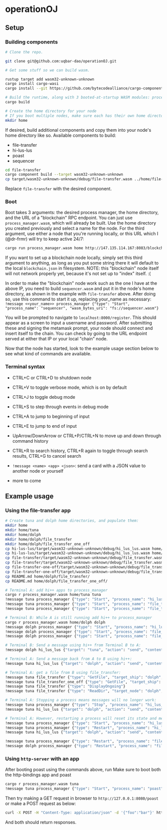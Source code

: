# operationOJ

## Setup

### Building components

```bash
# Clone the repo.

git clone git@github.com:uqbar-dao/operationOJ.git

# Get some stuff so we can build wasm.

rustup target add wasm32-unknown-unknown
cargo install cargo-wasi
cargo install --git https://github.com/bytecodealliance/cargo-component --rev 84ad1dc

# Build the runtime, along with 3 booted-at-startup WASM modules: process-manager, terminal, and http-bindings
cargo build

# Create the home directory for your node
# If you boot multiple nodes, make sure each has their own home directory.
mkdir home
```

If desired, build additional components and copy them into your node's home directory like so. Available components to build:
- file-transfer
- hi-lus-lus
- poast
- sequencer

```bash
cd file-transfer
cargo component build --target wasm32-unknown-unknown
cp target/wasm32-unknown-unknown/debug/file-transfer.wasm ../home/file-transfer.wasm
```
Replace `file-transfer` with the desired component.

### Boot

Boot takes 3 arguments: the desired process manager, the home directory, and the URL of a "blockchain" RPC endpoint. You can just use `process_manager.wasm`, which will already be built. Use the home directory you created previously and select a name for the node. For the third argument, use either a node that you're running locally, or this URL which I (@dr-frmr) will try to keep active 24/7:
```bash
cargo run process_manager.wasm home http://147.135.114.167:8083/blockchain.json
```

If you want to set up a blockchain node locally, simply set this third argument to anything, as long as you put some string there it will default to the local `blockchain.json` in filesystem. NOTE: this "blockchain" node itself will not network properly yet, because it's not set up to "index" itself. :(

In order to make the "blockchain" node work such as the one I have at the above IP, you need to build `sequencer.wasm` and put it in the node's home directory, as shown in the example with `file-transfer` above. After doing so, use this command to start it up, replacing your_name as necessary:
`!message <<your_name>> process_manager {"type": "Start", "process_name": "sequencer", "wasm_bytes_uri": "fs://sequencer.wasm"}`

You will be prompted to navigate to `localhost:8000/register`. This should appear as a screen to input a username and password. After submitting these and signing the metamask prompt, your node should connect and insert itself to the chain. You can check by going to the URL endpoint served at either that IP or your local "chain" node.

Now that the node has started, look to the example usage section below to see what kind of commands are available.

### Terminal syntax

- CTRL+C or CTRL+D to shutdown node
- CTRL+V to toggle verbose mode, which is on by default
- CTRL+J to toggle debug mode
- CTRL+S to step through events in debug mode

- CTRL+A to jump to beginning of input
- CTRL+E to jump to end of input
- UpArrow/DownArrow or CTRL+P/CTRL+N to move up and down through command history
- CTRL+R to search history, CTRL+R again to toggle through search results, CTRL+G to cancel search

- `!message <name> <app> <json>`: send a card with a JSON value to another node or yourself
- more to come

## Example usage

### Using the file-transfer app

```bash
# Create tuna and dolph home directories, and populate them:
mkdir home
mkdir home/tuna
mkdir home/dolph
mkdir home/dolph/file_transfer
mkdir home/dolph/file_transfer_one_off
cp hi-lus-lus/target/wasm32-unknown-unknown/debug/hi_lus_lus.wasm home/tuna/
cp hi-lus-lus/target/wasm32-unknown-unknown/debug/hi_lus_lus.wasm home/dolph/
cp file-transfer/target/wasm32-unknown-unknown/debug/file_transfer.wasm home/tuna/
cp file-transfer/target/wasm32-unknown-unknown/debug/file_transfer.wasm home/dolph/
cp file-transfer-one-off/target/wasm32-unknown-unknown/debug/file_transfer_one_off.wasm home/tuna/
cp file-transfer-one-off/target/wasm32-unknown-unknown/debug/file_transfer_one_off.wasm home/dolph/
cp README.md home/dolph/file_transfer/
cp README.md home/dolph/file_transfer_one_off/

# Terminal A: add hi++ apps to process_manager
cargo r process_manager.wasm home/tuna tuna
!message tuna process_manager {"type": "Start", "process_name": "hi_lus_lus", "wasm_bytes_uri": "fs://hi_lus_lus.wasm"}
!message tuna process_manager {"type": "Start", "process_name": "file_transfer", "wasm_bytes_uri": "fs://file_transfer.wasm"}
!message tuna process_manager {"type": "Start", "process_name": "file_transfer_one_off", "wasm_bytes_uri": "fs://file_transfer_one_off.wasm"}

# Terminal B: While A is still running add hi++ to process_manager
cargo r process_manager.wasm home/dolph dolph
!message dolph process_manager {"type": "Start", "process_name": "hi_lus_lus", "wasm_bytes_uri": "fs://hi_lus_lus.wasm"}
!message dolph process_manager {"type": "Start", "process_name": "file_transfer", "wasm_bytes_uri": "fs://file_transfer.wasm"}
!message dolph process_manager {"type": "Start", "process_name": "file_transfer_one_off", "wasm_bytes_uri": "fs://file_transfer_one_off.wasm"}

# Terminal B: Send a message using hi++ from Terminal B to A:
!message dolph hi_lus_lus {"target": "tuna", "action": "send", "contents": "hello from dolph"}

# Terminal A: Send a message back from A to B using hi++:
!message tuna hi_lus_lus {"target": "dolph", "action": "send", "contents": "hello from tuna"}

# Terminal A: get a file from B using file_transfer:
!message tuna file_transfer {"type": "GetFile", "target_ship": "dolph", "uri_string": "fs://README.md", "chunk_size": 1024}
!message tuna file_transfer_one_off {"type": "GetFile", "target_ship": "dolph", "uri_string": "fs://README.md", "chunk_size": 1024}
!message tuna file_transfer {"type": "DisplayOngoing"}
!message tuna file_transfer {"type": "ReadDir", "target_node": "dolph", "uri_string": "fs://."}

# Terminal A: Stopping a process means messages will no longer work:
!message tuna process_manager {"type": "Stop", "process_name": "hi_lus_lus"}
!message tuna hi_lus_lus {"target": "dolph", "action": "send", "contents": "hello from tuna"}

# Terminal A: However, restarting a process will reset its state and messages will work since the process is running again:
!message tuna process_manager {"type": "Start", "process_name": "hi_lus_lus", "wasm_bytes_uri": "fs://home/tuna/hi_lus_lus.wasm"}
!message tuna process_manager {"type": "Restart", "process_name": "hi_lus_lus"}
!message tuna hi_lus_lus {"target": "dolph", "action": "send", "contents": "hello from tuna"}

!message tuna process_manager {"type": "Restart", "process_name": "file_transfer"}
!message dolph process_manager {"type": "Restart", "process_name": "file_transfer"}
```

### Using `http-server` with an app

After booting poast using the commands above, run
Make sure to boot both the http-bindings app and poast
```bash
cargo r process_manager.wasm tuna
!message tuna process_manager {"type": "Start", "process_name": "poast", "wasm_bytes_uri": "fs://poast.wasm"}
```
Then try making a GET request in browser to `http://127.0.0.1:8080/poast` or make a POST request as below:
```bash
curl -X POST -H "Content-Type: application/json" -d '{"foo":"bar"}' http://127.0.0.1:8080/poast
```
And both should return responses.
